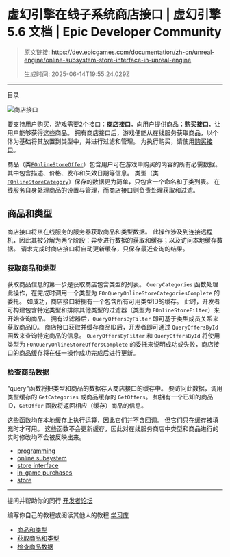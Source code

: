 # 虚幻引擎在线子系统商店接口 | 虚幻引擎 5.6 文档 | Epic Developer Community

> 原文链接: https://dev.epicgames.com/documentation/zh-cn/unreal-engine/online-subsystem-store-interface-in-unreal-engine
> 
> 生成时间: 2025-06-14T19:55:24.029Z

---

目录

![商店接口](https://dev.epicgames.com/community/api/documentation/image/6c64496b-927d-4b87-a64a-fddd7eb807a8?resizing_type=fill&width=1920&height=335)

要支持用户购买，游戏需要2个接口：**商店接口**，向用户提供商品；**购买接口**，让用户能够获得这些商品。 拥有商店接口后，游戏便能从在线服务获取商品，以个体为基础将其放置到类型中，并进行过滤和管理。 为执行购买，请使用[购买接口](/documentation/zh-cn/unreal-engine/online-subsystem-purchase-interface-in-unreal-engine)。

商品（类[`FOnlineStoreOffer`](https://api.unrealengine.com/INT/API/Plugins/OnlineSubsystem/Interfaces/FOnlineStoreOffer/index.html)）包含用户可在游戏中购买的内容的所有必需数据。 其中包含描述、价格、发布和失效日期等信息。 类型（类[`FOnlineStoreCategory`](/documentation/en-us/unreal-engine/API/Plugins/OnlineSubsystem/Interfaces/FOnlineStoreCategory)）保存的数据更为简单，只包含一个命名和子类列表。 在线服务自身处理商品的设置与管理，而商店接口则负责处理获取和过滤。

## 商品和类型

商店接口将从在线服务的服务器获取商品和类型数据。 此操作涉及到连接远程机，因此其被分解为两个阶段：异步进行数据的获取和缓存；以及访问本地缓存数据。 请求完成时商店接口将自动更新缓存，只保存最近查询的结果。

### 获取商品和类型

获取商品信息的第一步是获取商店包含类型的列表。 `QueryCategories` 函数处理此操作，在完成时调用一个类型为 `FOnQueryOnlineStoreCategoriesComplete` 的委托。 如成功，商店接口将拥有一个包含所有可用类型ID的缓存。 此时，开发者可构建包含特定类型和排除其他类型的过滤器（类型为 `FOnlineStoreFilter`）来开始查询商品。 拥有过滤器后，`QueryOffersByFilter` 即可基于类型成员关系来获取商品ID。 商店接口获取并缓存商品ID后，开发者即可通过 `QueryOffersById` 函数来查询特定商品的信息。 `QueryOffersByFilter` 和 `QueryOffersById` 将使用类型为 `FOnQueryOnlineStoreOffersComplete` 的委托来说明成功或失败，商店接口的商品缓存将在任一操作成功完成后进行更新。

### 检查商品数据

"query"函数将把类型和商品的数据存入商店接口的缓存中。 要访问此数据，调用类型缓存的 `GetCategories` 或商品缓存的 `GetOffers`。 如拥有一个已知的商品ID，`GetOffer` 函数将返回相应（缓存）商品的信息。

这些函数均在本地缓存上执行运算，因此它们并不含回调。 但它们只在缓存被填充时才可用。 这些函数不会更新缓存，因此对在线服务商店中类型和商品进行的实时修改均不会被反映出来。

-   [programming](https://dev.epicgames.com/community/search?query=programming)
-   [online subsystem](https://dev.epicgames.com/community/search?query=online%20subsystem)
-   [store interface](https://dev.epicgames.com/community/search?query=store%20interface)
-   [in-game purchases](https://dev.epicgames.com/community/search?query=in-game%20purchases)
-   [store](https://dev.epicgames.com/community/search?query=store)

* * *

提问并帮助你的同行 [开发者论坛](https://forums.unrealengine.com/categories?tag=unreal-engine)

编写你自己的教程或阅读其他人的教程 [学习库](https://dev.epicgames.com/community/unreal-engine/learning)

-   [商品和类型](/documentation/zh-cn/unreal-engine/online-subsystem-store-interface-in-unreal-engine#%E5%95%86%E5%93%81%E5%92%8C%E7%B1%BB%E5%9E%8B)
-   [获取商品和类型](/documentation/zh-cn/unreal-engine/online-subsystem-store-interface-in-unreal-engine#%E8%8E%B7%E5%8F%96%E5%95%86%E5%93%81%E5%92%8C%E7%B1%BB%E5%9E%8B)
-   [检查商品数据](/documentation/zh-cn/unreal-engine/online-subsystem-store-interface-in-unreal-engine#%E6%A3%80%E6%9F%A5%E5%95%86%E5%93%81%E6%95%B0%E6%8D%AE)